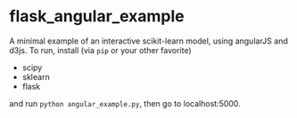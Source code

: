flask_angular_example
=====================

A minimal example of an interactive scikit-learn model, using angularJS and d3js.  To run, install (via `pip` or your other favorite)
* scipy
* sklearn
* flask

and run `python angular_example.py`, then go to localhost:5000.
